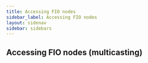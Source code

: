 ```yaml
---
title: Accessing FIO nodes
sidebar_label: Accessing FIO nodes
layout: sidenav
sidebar: sidebars
---
```


## Accessing FIO nodes (multicasting)



